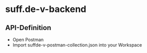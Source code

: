 # suff.de-v-backend

## API-Definition
* Open Postman
* Import suffde-v-postman-collection.json into your Workspace
